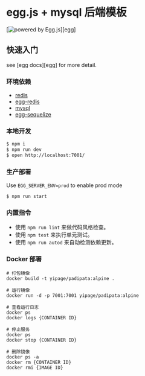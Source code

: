 # egg.js + mysql 后端模板


[![powered by Egg.js][egg-image]][egg]

[egg-image]: https://img.shields.io/badge/Powered%20By-Egg.js-ff69b4.svg?style=flat-square

## 快速入门

<!-- add docs here for user -->

see [egg docs][egg] for more detail.

### 环境依赖

- [redis](https://redis.io/)
- [egg-redis](https://www.npmjs.com/package/egg-redis/)
- [mysql](https://www.mysql.com/)
- [egg-sequelize](https://www.npmjs.com/package/egg-sequelize/)

### 本地开发

```bash
$ npm i
$ npm run dev
$ open http://localhost:7001/
```

### 生产部署

Use `EGG_SERVER_ENV=prod` to enable prod mode

`$ npm run start`

### 内置指令

- 使用 `npm run lint` 来做代码风格检查。
- 使用 `npm test` 来执行单元测试。
- 使用 `npm run autod` 来自动检测依赖更新。

### Docker 部署

```docker
# 打包镜像
docker build -t yipage/padipata:alpine .

# 运行镜像
docker run -d -p 7001:7001 yipage/padipata:alpine

# 查看运行日志
docker ps
docker logs {CONTAINER ID}

# 停止服务
docker ps
docker stop {CONTAINER ID}

# 删除镜像
docker ps -a
docker rm {CONTAINER ID}
docker rmi {IMAGE ID}
```


